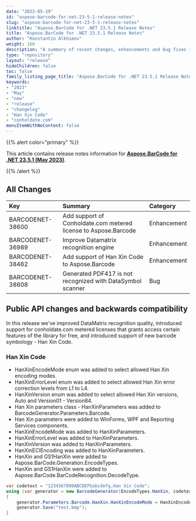 ```yaml
---
date: "2023-05-19"
id: "aspose-barcode-for-net-23-5-1-release-notes"
slug: "aspose-barcode-for-net-23-5-1-release-notes"
linktitle: "Aspose.BarCode for .NET 23.5.1 Release Notes"
title: "Aspose.BarCode for .NET 23.5.1 Release Notes"
author: "Konstantin Alkhimov"
weight: 160
description: "A summary of recent changes, enhancements and bug fixes in Aspose.BarCode for .NET 23.5.1 (May 2023) release."
type: "repository"
layout: "release"
hideChildren: false
toc: false
family_listing_page_title: "Aspose.BarCode for .NET 23.5.1 Release Notes"
keywords:
- "2023"
- "May"
- "new"
- "release"
- "changelog"
- "Han Xin Code"
- "conholdate.com"
menuItemWithNoContent: false
---
```


{{% alert color="primary" %}}

This article contains release notes information for [**Aspose.BarCode for .NET 23.5.1 (May 2023)**](https://releases.aspose.com/barcode/net/new-releases/aspose.barcode-for-.net-23.5.1/).

{{% /alert %}}
## **All Changes**

|**Key**|**Summary**|**Category**|
| :- | :- | :- |
|BARCODENET-38600|Add support of Conholdate.com metered license to Aspose.Barcode|Enhancement|
|BARCODENET-36989|Improve Datamatrix recognition engine|Enhancement|
|BARCODENET-38462|Add support of Han Xin Code to Aspose.Barcode|Enhancement|
|BARCODENET-38608|Generated PDF417 is not recognized with DataSymbol scanner|Bug|

## Public API changes and backwards compatibility

In this release we've improved DataMatrix recognition quality, introduced support for conholdate.com metered licenses that grants access certain features of the library for free, and introduced support of new barcode symbology - Han Xin Code.

### Han Xin Code

- HanXinEncodeMode enum was added to select allowed Han Xin encoding modes.
- HanXinErrorLevel enum was added to select allowed Han Xin error correction levels from L1 to L4.
- HanXinVersion enum was added to select allowed Han Xin versions, Auto and Version01 - Version84.
- Han Xin parameters class - HanXinParameters was added to BarcodeGenerator.Parameters.Barcode.
- Han Xin parameters were added to WinForms, WPF and Reporting Services components.
- HanXinEncodeMode was added to HanXinParameters.
- HanXinErrorLevel was added to HanXinParameters.
- HanXinVersion was added to HanXinParameters.
- HanXinECIEncoding was added to HanXinParameters.
- HanXin and GS1HanXin were added to Aspose.BarCode.Generation.EncodeTypes.
- HanXin and GS1HanXin were added to Aspose.BarCode.BarCodeRecognition.DecodeType.

```cs
var codetext = "1234567890ABCDEFGabcdefg,Han Xin Code";
using (var generator = new BarcodeGenerator(EncodeTypes.HanXin, codetext))
{
    generator.Parameters.Barcode.HanXin.HanXinEncodeMode = HanXinEncodeMode.Auto;
    generator.Save("test.bmp");
}
```
